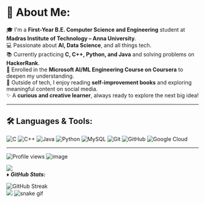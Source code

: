 # 💫 About Me:

🎓 I'm a **First-Year B.E. Computer Science and Engineering** student at **Madras Institute of Technology – Anna University**.  
💻 Passionate about **AI, Data Science**, and all things tech.  
📚 Currently practicing **C, C++, Python, and Java** and solving problems on **HackerRank**.  
🧠 Enrolled in the **Microsoft AI/ML Engineering Course on Coursera** to deepen my understanding.  
📖 Outside of tech, I enjoy reading **self-improvement books** and exploring meaningful content on social media.  
✨ A **curious and creative learner**, always ready to explore the next big idea!

---

## 🛠️ Languages & Tools:

![C](https://img.shields.io/badge/C-%2300599C.svg?style=for-the-badge&logo=c&logoColor=white)
![C++](https://img.shields.io/badge/C++-%2300599C.svg?style=for-the-badge&logo=c%2B%2B&logoColor=white)
![Java](https://img.shields.io/badge/Java-%23ED8B00.svg?style=for-the-badge&logo=openjdk&logoColor=white)
![Python](https://img.shields.io/badge/Python-3670A0?style=for-the-badge&logo=python&logoColor=ffdd54)
![MySQL](https://img.shields.io/badge/MySQL-%2300f.svg?style=for-the-badge&logo=mysql&logoColor=white)
![Git](https://img.shields.io/badge/Git-%23F05033.svg?style=for-the-badge&logo=git&logoColor=white)
![GitHub](https://img.shields.io/badge/GitHub-%23121011.svg?style=for-the-badge&logo=github&logoColor=white)
![Google Cloud](https://img.shields.io/badge/GoogleCloud-%234285F4.svg?style=for-the-badge&logo=google-cloud&logoColor=white)

---


 ![Profile views](https://komarev.com/ghpvc/?username=Fahmiya006&color=000000)
 ![image](https://img.shields.io/badge/CONTACT_ME_AT-ffahmiya06@gmail.com-informational?style=flat&logo=<LOGO_NAME>&logoColor=white&color=000000)

![](https://github.com/Fahmiya006/Fahmiya006/blob/main/pac.gif) <br/>
♦  ***GitHub Stats:***  <br/>

![GitHub Streak](https://github-readme-streak-stats-eight.vercel.app/?user=niv-csc&theme=dark&hide_border=true)
<br/>![](https://github-contributor-stats.vercel.app/api?username=Fahmiya006&limit=5&theme=dark&combine_all_yearly_contributions=true)
![snake gif](https://github.com/Fahmiya006/Fahmiya006/blob/output/github-snake.svg)











  




